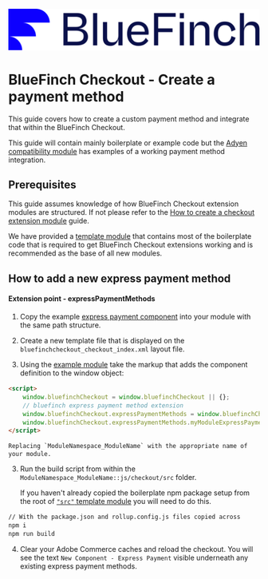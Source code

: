 ![BlueFinch Checkout](../assets/logo.svg)

# BlueFinch Checkout - Create a payment method

This guide covers how to create a custom payment method and integrate that within the BlueFinch Checkout.

This guide will contain mainly boilerplate or example code but the [Adyen compatibility module](https://github.com/BlueFinchCommerce/module-checkout-adyen) has examples of a working payment method integration.

## Prerequisites

This guide assumes knowledge of how BlueFinch Checkout extension modules are structured. If not please refer to the [How to create a checkout extension module](how-to-create-a-checkout-extension-module.md) guide.

We have provided a [template module](https://github.com/BlueFinchCommerce/module-checkout-template) that contains most of the boilerplate code that is required to get BlueFinch Checkout extensions working and is recommended as the base of all new modules.

## How to add a new express payment method

#### Extension point - expressPaymentMethods

1. Copy the example [express payment component](https://github.com/BlueFinchCommerce/module-checkout-template/tree/develop/view/frontend/web/js/checkout/src/components) into your module with the same path structure.

2. Create a new template file that is displayed on the `bluefinchcheckout_checkout_index.xml` layout file.

3. Using the [example module](https://github.com/BlueFinchCommerce/module-checkout-template/blob/develop/view/frontend/templates/new-module.phtml) take the markup that adds the component definition to the window object:

```html
<script>
    window.bluefinchCheckout = window.bluefinchCheckout || {};
    // bluefinch express payment method extension
    window.bluefinchCheckout.expressPaymentMethods = window.bluefinchCheckout.expressPaymentMethods || {};
    window.bluefinchCheckout.expressPaymentMethods.myModuleExpressPaymentMethod = "<?= $escaper->escapeJs($block->getViewFileUrl('ModuleNamespace_ModuleName::js/checkout/dist/components/expressPayment/expressPayment.min.js')) ?>";
</script>
```

    Replacing `ModuleNamespace_ModuleName` with the appropriate name of your module.

3. Run the build script from within the `ModuleNamespace_ModuleName::js/checkout/src` folder.

    If you haven't already copied the boilerplate npm package setup from the root of [`"src"` template module](https://github.com/BlueFinchCommerce/module-checkout-template/tree/develop/view/frontend/web/js/checkout) you will need to do this.

```bash
// With the package.json and rollup.config.js files copied across
npm i
npm run build
```

4. Clear your Adobe Commerce caches and reload the checkout. You will see the text `New Component - Express Payment` visible underneath any existing express payment methods.

